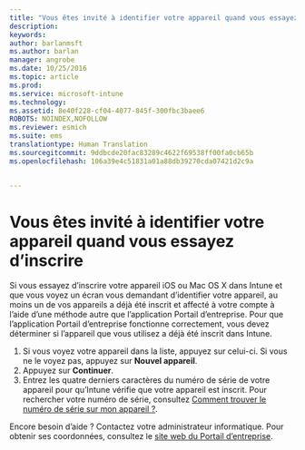 ```yaml
---
title: "Vous êtes invité à identifier votre appareil quand vous essayez de l’inscrire | Microsoft Intune"
description: 
keywords: 
author: barlanmsft
ms.author: barlan
manager: angrobe
ms.date: 10/25/2016
ms.topic: article
ms.prod: 
ms.service: microsoft-intune
ms.technology: 
ms.assetid: 8e40f228-cf04-4077-845f-300fbc3baee6
ROBOTS: NOINDEX,NOFOLLOW
ms.reviewer: esmich
ms.suite: ems
translationtype: Human Translation
ms.sourcegitcommit: 9ddbcde20fac83289c4622f69538ff00fa0cb65b
ms.openlocfilehash: 106a39e4c51831a01a88db39270cda07421d2c9a


---
```



# <a name="you-are-asked-to-identify-your-device-when-youre-trying-to-enroll"></a>Vous êtes invité à identifier votre appareil quand vous essayez d’inscrire

Si vous essayez d’inscrire votre appareil iOS ou Mac OS X dans Intune et que vous voyez un écran vous demandant d’identifier votre appareil, au moins un de vos appareils a déjà été inscrit et affecté à votre compte à l’aide d’une méthode autre que l’application Portail d’entreprise. Pour que l’application Portail d’entreprise fonctionne correctement, vous devez déterminer si l’appareil que vous utilisez a déjà été inscrit dans Intune.

1. Si vous voyez votre appareil dans la liste, appuyez sur celui-ci. Si vous ne le voyez pas, appuyez sur **Nouvel appareil**.
2. Appuyez sur **Continuer**.
3. Entrez les quatre derniers caractères du numéro de série de votre appareil pour qu’Intune vérifie que votre appareil est inscrit. Pour rechercher votre numéro de série, consultez [Comment trouver le numéro de série sur mon appareil ?](how-do-i-find-the-serial-number-on-my-device-ios.md).

Encore besoin d’aide ? Contactez votre administrateur informatique. Pour obtenir ses coordonnées, consultez le [site web du Portail d’entreprise](http://portal.manage.microsoft.com).



<!--HONumber=Nov16_HO2-->


